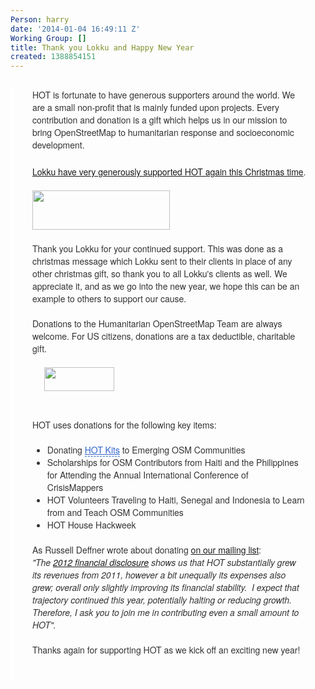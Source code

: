 ```yaml
---
Person: harry
date: '2014-01-04 16:49:11 Z'
Working Group: []
title: Thank you Lokku and Happy New Year
created: 1388854151
---
```

<div id="magicdomid54" class="ace-line gutter-author-p-11617 emptyGutter" style="margin-top: 28px; padding-right: 30px; padding-bottom: 3px; padding-left: 29px; border-left-width: 6px; border-left-style: solid; border-left-color: #ffffff; opacity: 1; -webkit-transition: opacity 100ms ease-out; transition: opacity 100ms ease-out; color: #333333; font-family: 'Helvetica Neue', Helvetica, Arial, sans-serif; font-size: 14px;"><span class="author-p-11792" style="padding-top: 3px; padding-bottom: 3px; cursor: auto;">HOT is fortunate to have generous supporters around the world. We are a small non-profit that is mainly funded&nbsp;</span><span class="author-p-11617" style="padding-top: 3px; padding-bottom: 3px; cursor: auto;">upon</span><span class="author-p-11792" style="padding-top: 3px; padding-bottom: 3px; cursor: auto;">&nbsp;projects. Every contribution and donation is a gift</span><span class="author-p-11617" style="padding-top: 3px; padding-bottom: 3px; cursor: auto;">&nbsp;which helps us in our mission to bring OpenStreetMap to humanitarian response and socioeconomic development.</span></div><div id="magicdomid899" class="ace-line longKeep gutter-noauthor" style="padding-right: 30px; padding-left: 29px; border-left-width: 6px; border-left-style: solid; border-left-color: #ffffff; opacity: 1; -webkit-transition: opacity 100ms ease-out; transition: opacity 100ms ease-out; color: #333333; font-family: 'Helvetica Neue', Helvetica, Arial, sans-serif; font-size: 14px;">&nbsp;</div><div id="magicdomid901" class="ace-line gutter-author-p-11617 emptyGutter" style="padding-right: 30px; padding-left: 29px; border-left-width: 6px; border-left-style: solid; border-left-color: #ffffff; opacity: 1; -webkit-transition: opacity 100ms ease-out; transition: opacity 100ms ease-out; color: #333333; font-family: 'Helvetica Neue', Helvetica, Arial, sans-serif; font-size: 14px;"><a title="Why Lokku supports HOT, on their bog" href="%20http://blog.lokku.com/post/70479246283/donating-to-the-humanitarian-openstreetmap-team"><span class="author-p-11617" style="padding-top: 3px; padding-bottom: 3px; cursor: auto;">Lokku have very generously supported HOT again this Christmas time</span></a><span class="author-p-11617" style="padding-top: 3px; padding-bottom: 3px; cursor: auto;">.</span></div><div id="magicdomid910" class="ace-line gutter-author-p-11617 emptyGutter" style="padding-right: 30px; padding-left: 29px; border-left-width: 6px; border-left-style: solid; border-left-color: #ffffff; opacity: 1; -webkit-transition: opacity 100ms ease-out; transition: opacity 100ms ease-out; color: #333333; font-family: 'Helvetica Neue', Helvetica, Arial, sans-serif; font-size: 14px;"><span class="author-p-11617" style="padding-top: 3px; padding-bottom: 3px; cursor: auto;">&nbsp;</span></div><div id="magicdomid912" class="ace-line longKeep gutter-noauthor" style="padding-right: 30px; padding-left: 29px; border-left-width: 6px; border-left-style: solid; border-left-color: #ffffff; opacity: 1; -webkit-transition: opacity 100ms ease-out; transition: opacity 100ms ease-out; color: #333333; font-family: 'Helvetica Neue', Helvetica, Arial, sans-serif; font-size: 14px;"><a title="lokku.com" href="http://www.lokku.com"><img src="/sites/default/files/lokkulogo.png" alt="" width="220" height="63"></a></div><div class="ace-line longKeep gutter-noauthor" style="padding-right: 30px; padding-left: 29px; border-left-width: 6px; border-left-style: solid; border-left-color: #ffffff; opacity: 1; -webkit-transition: opacity 100ms ease-out; transition: opacity 100ms ease-out; color: #333333; font-family: 'Helvetica Neue', Helvetica, Arial, sans-serif; font-size: 14px;">&nbsp;</div><div id="magicdomid1306" class="ace-line gutter-author-p-11617 emptyGutter" style="padding-right: 30px; padding-left: 29px; border-left-width: 6px; border-left-style: solid; border-left-color: #ffffff; opacity: 1; -webkit-transition: opacity 100ms ease-out; transition: opacity 100ms ease-out; color: #333333; font-family: 'Helvetica Neue', Helvetica, Arial, sans-serif; font-size: 14px;"><span class="author-p-11617" style="padding-top: 3px; padding-bottom: 3px; cursor: auto;">Thank</span><span class="author-p-11792" style="padding-top: 3px; padding-bottom: 3px; cursor: auto;">&nbsp;</span><span class="author-p-11617" style="padding-top: 3px; padding-bottom: 3px; cursor: auto;">you Lokku for your continued support. This was done as a christmas message which Lokku sent to their clients in place of any other christmas gift, so thank you to all Lokku's clients as well. We appreciate it, and as we go into the new year, we hope this can be an example to others to support our cause.</span></div><div id="magicdomid706" class="ace-line longKeep gutter-noauthor" style="padding-right: 30px; padding-left: 29px; border-left-width: 6px; border-left-style: solid; border-left-color: #ffffff; opacity: 1; -webkit-transition: opacity 100ms ease-out; transition: opacity 100ms ease-out; color: #333333; font-family: 'Helvetica Neue', Helvetica, Arial, sans-serif; font-size: 14px;">&nbsp;</div><div id="magicdomid917" class="ace-line gutter-author-p-11792 emptyGutter" style="padding-right: 30px; padding-left: 29px; border-left-width: 6px; border-left-style: solid; border-left-color: #ffffff; opacity: 1; -webkit-transition: opacity 100ms ease-out; transition: opacity 100ms ease-out; color: #333333; font-family: 'Helvetica Neue', Helvetica, Arial, sans-serif; font-size: 14px;"><span class="author-p-11792" style="padding-top: 3px; padding-bottom: 3px; cursor: auto;">Donations to</span><span class="author-p-11617" style="padding-top: 3px; padding-bottom: 3px; cursor: auto;">&nbsp;the</span><span class="author-p-11792" style="padding-top: 3px; padding-bottom: 3px; cursor: auto;">&nbsp;Humanitarian OpenStreetMap</span><span class="author-p-11617" style="padding-top: 3px; padding-bottom: 3px; cursor: auto;">&nbsp;Team</span><span class="author-p-11792" style="padding-top: 3px; padding-bottom: 3px; cursor: auto;">&nbsp;</span><span class="author-p-11617" style="padding-top: 3px; padding-bottom: 3px; cursor: auto;">are</span><span class="author-p-11792" style="padding-top: 3px; padding-bottom: 3px; cursor: auto;">&nbsp;always welcome. For US citizens, donations are a tax deductible, charitable gift.&nbsp;</span></div><div class="ace-line gutter-author-p-11617 emptyGutter" style="padding-right: 30px; padding-left: 29px; border-left-width: 6px; border-left-style: solid; border-left-color: #ffffff; opacity: 1; -webkit-transition: opacity 100ms ease-out; transition: opacity 100ms ease-out; color: #333333; font-family: 'Helvetica Neue', Helvetica, Arial, sans-serif; font-size: 14px;">&nbsp;</div><div class="ace-line gutter-author-p-11617 emptyGutter" style="padding-right: 30px; padding-left: 29px; border-left-width: 6px; border-left-style: solid; border-left-color: #ffffff; opacity: 1; -webkit-transition: opacity 100ms ease-out; transition: opacity 100ms ease-out; color: #333333; font-family: 'Helvetica Neue', Helvetica, Arial, sans-serif; font-size: 14px;">&nbsp; &nbsp; &nbsp;<a title="HOT donate page" href="http://hot.openstreetmap.org/donate"><img src="/sites/default/files/donate.png" alt="" width="112" height="38"></a></div><div class="ace-line gutter-author-p-11792 emptyGutter" style="padding-right: 30px; padding-left: 29px; border-left-width: 6px; border-left-style: solid; border-left-color: #ffffff; opacity: 1; -webkit-transition: opacity 100ms ease-out; transition: opacity 100ms ease-out; color: #333333; font-family: 'Helvetica Neue', Helvetica, Arial, sans-serif; font-size: 14px;">&nbsp;</div><div class="ace-line gutter-author-p-11792 emptyGutter" style="padding-right: 30px; padding-left: 29px; border-left-width: 6px; border-left-style: solid; border-left-color: #ffffff; opacity: 1; -webkit-transition: opacity 100ms ease-out; transition: opacity 100ms ease-out; color: #333333; font-family: 'Helvetica Neue', Helvetica, Arial, sans-serif; font-size: 14px;">&nbsp;</div><div class="ace-line gutter-author-p-11792 emptyGutter" style="padding-right: 30px; padding-left: 29px; border-left-width: 6px; border-left-style: solid; border-left-color: #ffffff; opacity: 1; -webkit-transition: opacity 100ms ease-out; transition: opacity 100ms ease-out; color: #333333; font-family: 'Helvetica Neue', Helvetica, Arial, sans-serif; font-size: 14px;"><span class="author-p-11792" style="padding-top: 3px; padding-bottom: 3px; cursor: auto;">HOT uses donations for the following key items:</span></div><div id="magicdomid724" class="ace-line gutter-author-p-11792 emptyGutter" style="padding-right: 30px; padding-left: 29px; border-left-width: 6px; border-left-style: solid; border-left-color: #ffffff; opacity: 1; -webkit-transition: opacity 100ms ease-out; transition: opacity 100ms ease-out; color: #333333; font-family: 'Helvetica Neue', Helvetica, Arial, sans-serif; font-size: 14px;"><span class="author-p-11792" style="padding-top: 3px; padding-bottom: 3px; cursor: auto;">&nbsp;</span></div><div id="magicdomid725" class="ace-line gutter-author-p-11792 emptyGutter" style="padding-right: 30px; padding-left: 29px; border-left-width: 6px; border-left-style: solid; border-left-color: #ffffff; opacity: 1; -webkit-transition: opacity 100ms ease-out; transition: opacity 100ms ease-out; color: #333333; font-family: 'Helvetica Neue', Helvetica, Arial, sans-serif; font-size: 14px;"><ul class="list-bullet1" style="margin-top: 0px; margin-bottom: 0px; list-style-image: initial;"><li><span class="author-p-11792" style="padding-top: 3px; padding-bottom: 3px; cursor: auto;">Donating&nbsp;</span><span class="author-p-11792 attrlink url" style="padding-top: 3px; padding-bottom: 3px; cursor: auto;"><a class="attrlink" style="color: #3366cc; border-bottom-width: 1px; border-bottom-style: dashed; cursor: pointer !important;" title="http://hot.openstreetmap.org/about/hot-kits" href="http://hot.openstreetmap.org/about/hot-kits">HOT Kits</a></span><span class="author-p-11792" style="padding-top: 3px; padding-bottom: 3px; cursor: auto;">&nbsp;to Emerging OSM Communities</span></li></ul></div><div id="magicdomid885" class="ace-line gutter-author-p-11792 emptyGutter" style="padding-right: 30px; padding-left: 29px; border-left-width: 6px; border-left-style: solid; border-left-color: #ffffff; opacity: 1; -webkit-transition: opacity 100ms ease-out; transition: opacity 100ms ease-out; color: #333333; font-family: 'Helvetica Neue', Helvetica, Arial, sans-serif; font-size: 14px;"><ul class="list-bullet1" style="margin-top: 0px; margin-bottom: 0px; list-style-image: initial;"><li><span class="author-p-11792" style="padding-top: 3px; padding-bottom: 3px; cursor: auto;">Scholarships for OSM Contributors from Haiti and the Philippines for Attending the Annual International Conference of CrisisMappers&nbsp;</span></li></ul></div><div id="magicdomid727" class="ace-line gutter-author-p-11792 emptyGutter" style="padding-right: 30px; padding-left: 29px; border-left-width: 6px; border-left-style: solid; border-left-color: #ffffff; opacity: 1; -webkit-transition: opacity 100ms ease-out; transition: opacity 100ms ease-out; color: #333333; font-family: 'Helvetica Neue', Helvetica, Arial, sans-serif; font-size: 14px;"><ul class="list-bullet1" style="margin-top: 0px; margin-bottom: 0px; list-style-image: initial;"><li><span class="author-p-11792" style="padding-top: 3px; padding-bottom: 3px; cursor: auto;">HOT Volunteers Traveling to Haiti, Senegal and Indonesia to Learn from and Teach OSM Communities</span></li></ul></div><div id="magicdomid728" class="ace-line gutter-author-p-11792 emptyGutter" style="padding-right: 30px; padding-left: 29px; border-left-width: 6px; border-left-style: solid; border-left-color: #ffffff; opacity: 1; -webkit-transition: opacity 100ms ease-out; transition: opacity 100ms ease-out; color: #333333; font-family: 'Helvetica Neue', Helvetica, Arial, sans-serif; font-size: 14px;"><ul class="list-bullet1" style="margin-top: 0px; margin-bottom: 0px; list-style-image: initial;"><li><span class="author-p-11792" style="padding-top: 3px; padding-bottom: 3px; cursor: auto;">HOT House Hackweek</span></li></ul></div><div id="magicdomid1421" class="ace-line longKeep gutter-noauthor" style="padding-right: 30px; padding-left: 29px; border-left-width: 6px; border-left-style: solid; border-left-color: #ffffff; opacity: 1; -webkit-transition: opacity 100ms ease-out; transition: opacity 100ms ease-out; color: #333333; font-family: 'Helvetica Neue', Helvetica, Arial, sans-serif; font-size: 14px;">&nbsp;</div><div id="magicdomid745" class="ace-line gutter-author-p-11792 emptyGutter" style="padding-right: 30px; padding-left: 29px; border-left-width: 6px; border-left-style: solid; border-left-color: #ffffff; opacity: 1; -webkit-transition: opacity 100ms ease-out; transition: opacity 100ms ease-out; color: #333333; font-family: 'Helvetica Neue', Helvetica, Arial, sans-serif; font-size: 14px;"><span class="author-p-11792" style="padding-top: 3px; padding-bottom: 3px; cursor: auto;">As Russell Deffner wrote about donating <a title="mailing list archive" href="https://lists.openstreetmap.org/pipermail/hot/2013-December/004333.html">on our mailing list</a>:</span></div><div id="magicdomid1447" class="ace-line gutter-author-p-11792 emptyGutter" style="padding-right: 30px; padding-left: 29px; border-left-width: 6px; border-left-style: solid; border-left-color: #ffffff; opacity: 1; -webkit-transition: opacity 100ms ease-out; transition: opacity 100ms ease-out; color: #333333; font-family: 'Helvetica Neue', Helvetica, Arial, sans-serif; font-size: 14px;"><em><span class="author-p-11792" style="padding-top: 3px; padding-bottom: 3px; cursor: auto;">"The <a title="HOT 2012 Return of Organization Exempt From Income Tax" href="http://hot.openstreetmap.org/our_board/finances">2012 financial disclosure</a> shows us that HOT substantially grew its revenues from 2011, however a bit unequally its expenses also grew; overall only slightly improving its financial stability.&nbsp; I expect that trajectory continued this year, potentially halting or reducing growth. Therefore, I ask you to join me in contributing even a small amount to HOT".</span></em><span class="author-p-11792" style="padding-top: 3px; padding-bottom: 3px; cursor: auto;"><br></span></div><div id="magicdomid446" class="ace-line gutter-author-p-11792 emptyGutter" style="padding-right: 30px; padding-left: 29px; border-left-width: 6px; border-left-style: solid; border-left-color: #ffffff; opacity: 1; -webkit-transition: opacity 100ms ease-out; transition: opacity 100ms ease-out; color: #333333; font-family: 'Helvetica Neue', Helvetica, Arial, sans-serif; font-size: 14px;"><span class="author-p-11792" style="padding-top: 3px; padding-bottom: 3px; cursor: auto;">&nbsp;</span></div><div id="magicdomid875" class="ace-line gutter-author-p-11792 emptyGutter" style="padding-right: 30px; padding-left: 29px; border-left-width: 6px; border-left-style: solid; border-left-color: #ffffff; opacity: 1; -webkit-transition: opacity 100ms ease-out; transition: opacity 100ms ease-out; color: #333333; font-family: 'Helvetica Neue', Helvetica, Arial, sans-serif; font-size: 14px;"><span class="author-p-11792" style="padding-top: 3px; padding-bottom: 3px; cursor: auto;">Thanks again for supporting HOT as we kick off an exciting new year!&nbsp;</span></div><div id="magicdomid643" class="ace-line longKeep gutter-noauthor" style="padding-right: 30px; padding-left: 29px; border-left-width: 6px; border-left-style: solid; border-left-color: #ffffff; opacity: 1; -webkit-transition: opacity 100ms ease-out; transition: opacity 100ms ease-out; color: #333333; font-family: 'Helvetica Neue', Helvetica, Arial, sans-serif; font-size: 14px;">&nbsp;</div><div id="magicdomid464" class="ace-line longKeep gutter-noauthor" style="padding-right: 30px; padding-left: 29px; border-left-width: 6px; border-left-style: solid; border-left-color: #ffffff; opacity: 1; -webkit-transition: opacity 100ms ease-out; transition: opacity 100ms ease-out; color: #333333; font-family: 'Helvetica Neue', Helvetica, Arial, sans-serif; font-size: 14px;">&nbsp;</div>
